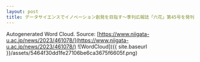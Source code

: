 ```yaml
---
layout: post
title: データサイエンスでイノベーション創発を目指す～季刊広報誌「六花」第45号を発刊～
---
```

Autogenerated Word Cloud.
Source\: [https://www.niigata-u.ac.jp/news/2023/461078/](https://www.niigata-u.ac.jp/news/2023/461078/)
![WordCloud]({{ site.baseurl }}/assets/5464f30dd1fe27106be6ca3675f6605f.png)